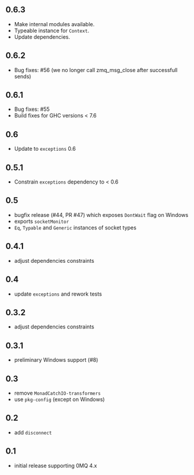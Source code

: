 0.6.3
-----------------------------------------------------------------------------
- Make internal modules available.
- Typeable instance for `Context`.
- Update dependencies.

0.6.2
-----------------------------------------------------------------------------
- Bug fixes: #56 (we no longer call zmq_msg_close after successfull sends)

0.6.1
-----------------------------------------------------------------------------
- Bug fixes: #55
- Build fixes for GHC versions < 7.6

0.6
-----------------------------------------------------------------------------
- Update to `exceptions` 0.6

0.5.1
-----------------------------------------------------------------------------
- Constrain `exceptions` dependency to < 0.6

0.5
-----------------------------------------------------------------------------
- bugfix release (#44, PR #47) which exposes `DontWait` flag on Windows
- exports `socketMonitor`
- `Eq`, `Typable` and `Generic` instances of socket types

0.4.1
-----------------------------------------------------------------------------
- adjust dependencies constraints

0.4
-----------------------------------------------------------------------------
- update `exceptions` and rework tests

0.3.2
-----------------------------------------------------------------------------
- adjust dependencies constraints

0.3.1
-----------------------------------------------------------------------------
- preliminary Windows support (#8)

0.3
-----------------------------------------------------------------------------
- remove `MonadCatchIO-transformers`
- use `pkg-config` (except on Windows)

0.2
-----------------------------------------------------------------------------
- add `disconnect`

0.1
-----------------------------------------------------------------------------
- initial release supporting 0MQ 4.x

